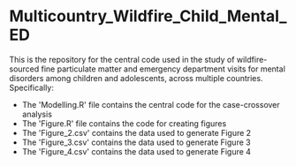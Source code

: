 # Multicountry_Wildfire_Child_Mental_ED

This is the repository for the central code used in the study of wildfire-sourced fine particulate matter and emergency department visits for mental disorders among children and adolescents, across multiple countries. Specifically:

- The 'Modelling.R' file contains the central code for the case-crossover analysis
- The 'Figure.R' file contains the code for creating figures
- The 'Figure_2.csv' contains the data used to generate Figure 2
- The 'Figure_3.csv' contains the data used to generate Figure 3
- The 'Figure_4.csv' contains the data used to generate Figure 4
